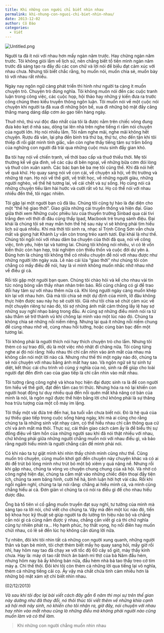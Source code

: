 ```yaml
---
title: Khi những con người chỉ biết nhìn nhau
permalink: khi-nhung-con-nguoi-chi-biet-nhin-nhau/
date: 2013-12-02
author: Cô Đào
categories:
  - Viết
---
```


![Untitled.png](/images/ea3d4d5b-7f7e-4eca-8e77-2faa7ee06159/Untitled.png)

Người ta đã ít nói với nhau hơn mấy ngàn năm trước. Hay chừng ngàn năm trước. Tôi không giỏi lắm về lịch sử, nên chẳng biết tổ tiên mình ngàn năm trước đã sáng tạo ra đầy đủ các con chữ và lời nói để biểu đạt cảm xúc với nhau chưa. Nhưng tôi biết chắc rằng, họ muốn nói, muốn chia sẻ, muốn bày tỏ với nhau rất nhiều.

Ngày nay ngôn ngữ càng phát triển thì hình như người ta càng ít muốn chuyện trò. Chuyện trò đúng nghĩa. Tôi không muốn nói đến các cuộc tranh luận trong công việc, các cuộc họp, hội thảo hay những ý kiến đưa ra trước công chúng theo kiểu truyền thông ngôn luận. Tôi muốn nói về một cuộc nói chuyện khi người ta đã xua đi những bộn bề, xua đi những bộ mặt đầy căng thẳng mang dáng dấp cơm áo gạo tiền hàng ngày.

Thuở nhỏ, thú vui độc đáo nhất của tôi là được nằm trên chiếc võng đung đưa kẽo kẹt ở nhà sau, dõng tai lên nhà trên nghe tiếng rì rầm nói chuyện của người lớn. Họ nói nhiều lắm. Tôi nằm nghe mãi, nghe mãi không hết chuyện. Rượu đã vãn, lại pha đến bình trà thứ ba, thứ tư, cho đến tận khi tôi thiếp đi rồi giật mình tỉnh giấc, vẫn còn nghe thấy tiếng tâm sự trầm bổng của nghững con người đã trải qua những cuộc mưu sinh đầy gian khó.

Ba tôi hay nói về chiến tranh, về thời bao cấp và thuở thiếu thời. Mẹ tôi thường kể về gia đình, về các cậu dì bên ngoại, về những bữa cơm đói lòng và thuở còn xuân xanh. Các bác bạn bè ba mẹ tôi cũng thế. Khi đã nói hết về quá khứ. Họ quay sang nói về con cái, về chuyện xã hội, về thị trường và những tệ nạn. Họ nói về thế giới, về triết học, về những người giàu, những người nghèo, về thế hệ tương lai, về cái chết và sự sống. Họ cũng nói cả những chuyện tiếu lâm hài hước và cười rất vô tư. Họ có thể nói với nhau nhiều đến thế, tôi ngạc nhiên.

Tôi gặp lại một người bạn cũ đã lâu. Chúng tôi cũng tự hào là đại diện cho một “thế hệ giao thời”. Giao giữa những cái truyền thống và hiện đại. Giao giữa thời xem Những cuộc phiêu lưu của thuyền trưởng Sinbad qua cái tivi trắng đen với thời đi đâu cũng thấy Ipad, Macbook trẻ trung sành điệu. Đại khái là chúng tôi sẽ may mắn hơn thế hệ sau này vì sẽ không phải tìm hiểu lịch sử quá nhiều. Khi mà thời tôi sinh ra, nhạc sĩ Trịnh Công Sơn vẫn chưa mất và giọng hát Khánh Ly vẫn còn trong trẻo xanh tươi. Đại khái là như thế. Chúng tôi ngồi nói với nhau dăm ba chuyện của thời đã qua, nói về công việc, tình yêu, hiện tại và tương lai. Chúng tôi không nói nhiều, vì có lẽ vốn kiến thức còn hạn hẹp, trải nghiệm còn thiếu thốn và cuộc đời dư yên ả. Đúng hơn là chúng tôi không thể có nhiều chuyện để nói với nhau được như những người lớn ngày xưa. Lẽ nào cái lứa “giao thời” như chúng tôi còn chẳng có mấy điều để nói, hay là vì mình không muốn nhắc nhở nhau nhớ về điều gì cả.

Rồi tôi gặp một người bạn quen. Chúng tôi chào hỏi và kể cho nhau vài tin tức nóng bỏng vẫn thấy nhan nhản trên báo. Rồi cũng chẳng có gì để trao đổi hay tâm sự với nhau thêm nữa cả. Khi lòng người ngày càng muốn khép kín lại với nhau hơn. Giả mà tôi chia sẻ một dự định của mình, lỡ đâu không thực hiện được sau này họ sẽ cười tôi. Giả như tôi chia sẻ chút cảm xúc về một chuyện riêng tư nào đó, tôi sợ những ánh mắt cảm thông lấy lệ hay sợ những suy nghĩ nhạo báng trong đầu. Ai cũng sợ những điều mình nói ra từ sâu thẳm sẽ trở thành vũ khí chống lại mình vào một lúc nào đó. Chúng ta không chia sẻ những nỗi niềm riêng. Nhưng lại quá ít những nỗi niềm chung để cùng nhau nhớ về, cùng nhau hồi tưởng, hoặc cùng bàn bạc đến một tương lai.

Tôi không phải là người thích nói hay thích chuyện trò cho lắm. Nhưng tôi thèm có sự trao đổi, dù là một việc nhỏ nhặt đi chăng nữa. Tôi cũng từng nghe ai đó nói rằng: hiểu nhau thì chỉ cần nhìn vào ánh mắt của nhau mà không cần nói một lời nào cả. Nhưng như thế thì một ngày nào đó, chúng ta sẽ nói chuyện với nhau bằng ánh mắt hay sao. Và ngôn ngữ sẽ tự sinh tự diệt, kết thúc cái chu trình vô cùng ý nghĩa của nó, sinh ra để giúp cho loài người đạt đến đỉnh cao của giao tiếp là chỉ cần nhìn vào mắt nhau.

Tôi tưởng rằng công nghệ và khoa học hiện đại được sinh ra là để con người tìm hiểu về thế giới, đạt đến tầm cao tri thức. Nhưng hóa ra nó lại khiến con người hoạt động tư duy nhiều quá đến nỗi quên mất khả năng cơ bản của mình là nói, là ngôn ngữ được thể hiện bằng lời chứ không phải là sự thăng hoa trừu tượng của một cỗ máy im lặng.

Tôi thấy một vài đứa trẻ đến hai, ba tuổi vẫn chưa biết nói. Đó là hệ quả của sự thiếu giao tiếp trong cuộc sống hàng ngày, khi mà ai cũng cho rằng chúng ta là những sinh vật nhạy cảm, có thể hiểu nhau chỉ cần thông qua cử chỉ và ánh mắt mà thôi. Thực sự, cái thần giao cách cảm ấy là để biểu thị sự đồng điệu về tâm hồn của những người sau khi đã nói thật nhiều với nhau, chứ không phải giữa những người chẳng muốn nói với nhau điều gì, và bảo rằng người hiểu mình là người chẳng cần để mình phải nói.

Có khi nào ta tự giật mình khi nhìn thấy chính mình cũng như thế. Cũng muốn trò chuyện, cũng muốn khơi gợi đến chuyện này chuyện khác và có ai đó để trút bỏ lòng mình như trút bỏ một bộ xiêm y quá nặng nề. Nhưng rồi khi gặp nhau, chúng ta vòng vo chuyện chung chung của xã hội. Và nhờ có công nghệ hiện đại, chúng ta cắm mặt vào những chiếc điện thoại đầy tiện ích, chúng ta xem băng hình, cười hể hả, bình luận hời hợt vài câu. Rồi khi ngồi ngẫm nghĩ, chúng ta lại nói rằng: chẳng ai hiểu mình cả, và mình cũng chẳng hiểu ai cả. Đơn giản vì chúng ta có nói ra điều gì để cho nhau hiểu được đâu.

Ông bà tổ tiên vì cố gắng muốn truyền đạt suy nghĩ, tư tưởng của mình mà sáng tạo ra lời nói, chữ viết cho chúng ta. Vậy mà đến một lúc nào đó, tiến bộ khoa học kỹ thuật sẽ giúp người ta đo lường tín hiệu não bộ và chẳng cần nói gì cả cũng nắm được ý nhau, chẳng cần viết gì cả thì chữ nghĩa cũng tự nhiên phát ra… Họ hạnh phúc, họ thất vọng, họ nổi điên hay muốn chửi nhau, có lẽ sẽ đến lúc họ không cần dùng lời nữa.

Tự nhiên, đôi khi tôi nhìn tất cả những con người xung quanh, những người thân và bạn bè mình, tôi chợt thèm biết mấy họ quay sang hỏi, mấy giờ rồi nhỉ, hay hôm nay tao đã chạy xe với tốc độ 60 cây số giờ, mày thấy kinh chưa. Hay là: mày ơi tao rất thích ăn bánh mì thịt của bà Năm đầu hẻm, nhưng hôm nay bà ấy không bán nữa, đầu hẻm nhà bả tao thấy treo cờ tím mày ạ. Chỉ thế thôi. Đôi khi tôi còn thèm cả những lời qua tiếng lại vô nghĩa, thèm cả những tiếng cãi cọ. Ấy vậy mà chất chứa tình cảm nhiều hơn là những bộ mặt xám xịt chỉ biết nhìn nhau.

(02/12/2013)

_Và sau khi tôi đọc lại bài viết cách đây gần 6 năm thì mọi sự trên thế gian này dường như đã thay đổi, nó thôi thúc tôi viết thêm về những khía cạnh xã hội mới nảy sinh, nó khiến cho tôi nhận ra, giờ đây, nói chuyện với nhau hay nhìn vào mắt nhau cũng là những điều mà không phải người nào cũng muốn làm và có thể làm._

> Khi những con người chẳng muốn nhìn nhau
